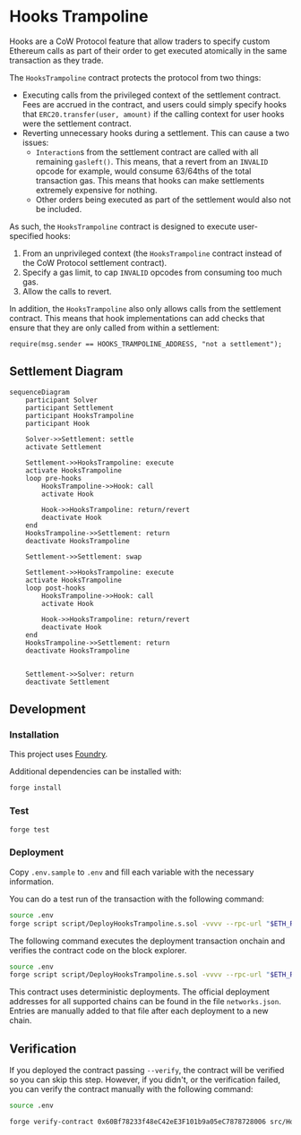 # Hooks Trampoline

Hooks are a CoW Protocol feature that allow traders to specify custom Ethereum
calls as part of their order to get executed atomically in the same transaction
as they trade.

The `HooksTrampoline` contract protects the protocol from two things:

- Executing calls from the privileged context of the settlement contract. Fees
  are accrued in the contract, and users could simply specify hooks that
  `ERC20.transfer(user, amount)` if the calling context for user hooks were the
  settlement contract.
- Reverting unnecessary hooks during a settlement. This can cause a two issues:
  - `Interaction`s from the settlement contract are called with all remaining
    `gasleft()`. This means, that a revert from an `INVALID` opcode for example,
    would consume 63/64ths of the total transaction gas. This means that hooks
    can make settlements extremely expensive for nothing.
  - Other orders being executed as part of the settlement would also not be
    included.

As such, the `HooksTrampoline` contract is designed to execute user-specified
hooks:

1. From an unprivileged context (the `HooksTrampoline` contract instead of the
   CoW Protocol settlement contract).
2. Specify a gas limit, to cap `INVALID` opcodes from consuming too much gas.
3. Allow the calls to revert.

In addition, the `HooksTrampoline` also only allows calls from the settlement
contract. This means that hook implementations can add checks that ensure that
they are only called from within a settlement:

```solidity
require(msg.sender == HOOKS_TRAMPOLINE_ADDRESS, "not a settlement");
```

## Settlement Diagram

```mermaid
sequenceDiagram
    participant Solver
    participant Settlement
    participant HooksTrampoline
    participant Hook

    Solver->>Settlement: settle
    activate Settlement

    Settlement->>HooksTrampoline: execute
    activate HooksTrampoline
    loop pre-hooks
        HooksTrampoline->>Hook: call
        activate Hook

        Hook->>HooksTrampoline: return/revert
        deactivate Hook
    end
    HooksTrampoline->>Settlement: return
    deactivate HooksTrampoline

    Settlement->>Settlement: swap

    Settlement->>HooksTrampoline: execute
    activate HooksTrampoline
    loop post-hooks
        HooksTrampoline->>Hook: call
        activate Hook

        Hook->>HooksTrampoline: return/revert
        deactivate Hook
    end
    HooksTrampoline->>Settlement: return
    deactivate HooksTrampoline


    Settlement->>Solver: return
    deactivate Settlement
```

## Development

### Installation

This project uses [Foundry](https://book.getfoundry.sh/).

Additional dependencies can be installed with:

```sh
forge install
```

### Test

```sh
forge test
```

### Deployment

Copy `.env.sample` to `.env` and fill each variable with the necessary
information.

You can do a test run of the transaction with the following command:

```sh
source .env
forge script script/DeployHooksTrampoline.s.sol -vvvv --rpc-url "$ETH_RPC_URL"
```

The following command executes the deployment transaction onchain and verifies
the contract code on the block explorer.

```sh
source .env
forge script script/DeployHooksTrampoline.s.sol -vvvv --rpc-url "$ETH_RPC_URL" --verify --verifier-url "$VERIFIER_URL" --broadcast
```

This contract uses deterministic deployments.
The official deployment addresses for all supported chains can be found in the
file `networks.json`.
Entries are manually added to that file after each deployment to a new chain.

## Verification

If you deployed the contract passing `--verify`, the contract will be verified so you can skip this step. However, if you didn't, or the verification failed, you can verify the contract manually with the following command:

```sh
source .env

forge verify-contract 0x60Bf78233f48eC42eE3F101b9a05eC7878728006 src/HooksTrampoline.sol:HooksTrampoline --guess-constructor-args  --etherscan-api-key $ETHERSCAN_API_KEY --verifier-url $VERIFIER_URL --verifier $VERIFIER --watch
```